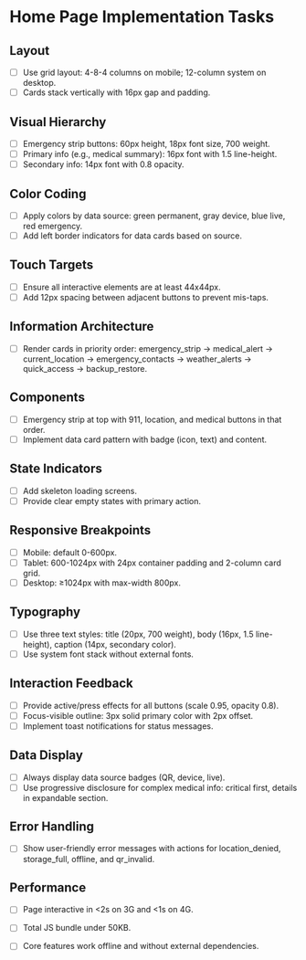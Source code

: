 # Home Page Implementation Tasks

## Layout
- [ ] Use grid layout: 4-8-4 columns on mobile; 12-column system on desktop.
- [ ] Cards stack vertically with 16px gap and padding.

## Visual Hierarchy
- [ ] Emergency strip buttons: 60px height, 18px font size, 700 weight.
- [ ] Primary info (e.g., medical summary): 16px font with 1.5 line-height.
- [ ] Secondary info: 14px font with 0.8 opacity.

## Color Coding
- [ ] Apply colors by data source: green permanent, gray device, blue live, red emergency.
- [ ] Add left border indicators for data cards based on source.

## Touch Targets
- [ ] Ensure all interactive elements are at least 44x44px.
- [ ] Add 12px spacing between adjacent buttons to prevent mis-taps.

## Information Architecture
- [ ] Render cards in priority order: emergency_strip → medical_alert → current_location → emergency_contacts → weather_alerts → quick_access → backup_restore.

## Components
- [ ] Emergency strip at top with 911, location, and medical buttons in that order.
- [ ] Implement data card pattern with badge (icon, text) and content.

## State Indicators
- [ ] Add skeleton loading screens.
- [ ] Provide clear empty states with primary action.

## Responsive Breakpoints
- [ ] Mobile: default 0-600px.
- [ ] Tablet: 600-1024px with 24px container padding and 2-column card grid.
- [ ] Desktop: ≥1024px with max-width 800px.

## Typography
- [ ] Use three text styles: title (20px, 700 weight), body (16px, 1.5 line-height), caption (14px, secondary color).
- [ ] Use system font stack without external fonts.

## Interaction Feedback
- [ ] Provide active/press effects for all buttons (scale 0.95, opacity 0.8).
- [ ] Focus-visible outline: 3px solid primary color with 2px offset.
- [ ] Implement toast notifications for status messages.

## Data Display
- [ ] Always display data source badges (QR, device, live).
- [ ] Use progressive disclosure for complex medical info: critical first, details in expandable section.

## Error Handling
- [ ] Show user-friendly error messages with actions for location_denied, storage_full, offline, and qr_invalid.

## Performance
- [ ] Page interactive in <2s on 3G and <1s on 4G.
- [ ] Total JS bundle under 50KB.
- [ ] Core features work offline and without external dependencies.

